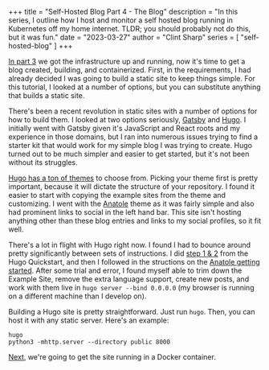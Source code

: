+++
title = "Self-Hosted Blog Part 4 - The Blog"
description = "In this series, I outline how I host and monitor a self hosted blog running in Kubernetes off my home internet. TLDR; you should probably not do this, but it was fun."
date = "2023-03-27"
author = "Clint Sharp"
series = [ "self-hosted-blog" ]
+++

[In part 3](../2) we got the infrastructure up and running, now it's time to get a blog created, building, and containerized. First, in the requirements, I had already decided I was going to build a static site to keep things simple. For this tutorial, I looked at a number of options, but you can substitute anything that builds a static site.

There's been a recent revolution in static sites with a number of options for how to build them. I looked at two options seriously, [Gatsby](https://www.gatsbyjs.com/) and [Hugo](https://gohugo.io/). I initially went with Gatsby given it's JavaScript and React roots and my experience in those domains, but I ran into numerous issues trying to find a starter kit that would work for my simple blog I was trying to create. Hugo turned out to be much simpler and easier to get started, but it's not been without its struggles.

[Hugo has a ton of themes](https://themes.gohugo.io/) to choose from. Picking your theme first is pretty important, because it will dictate the structure of your repository. I found it easier to start with copying the example sites from the theme and customizing. I went with the [Anatole](https://themes.gohugo.io/themes/anatole/) theme as it was fairly simple and also had prominent links to social in the left hand bar. This site isn't hosting anything other than these blog entries and links to my social profiles, so it fit well.

There's a lot in flight with Hugo right now. I found I had to bounce around pretty significantly between sets of instructions. I did [step 1 & 2](https://gohugo.io/getting-started/quick-start/) from the Hugo Quickstart, and then I followed in the structions on the [Anatole getting started](https://github.com/lxndrblz/anatole/wiki/1%EF%B8%8F%E2%83%A3-Essential-Steps). After some trial and error, I found myself able to trim down the Example Site, remove the extra language support, create new posts, and work with them live in `hugo server --bind 0.0.0.0` (my browser is running on a different machine than I develop on).

Building a Hugo site is pretty straightforward. Just run `hugo`. Then, you can host it with any static server. Here's an example:

```shell
hugo
python3 -mhttp.server --directory public 8000
```

[Next](../4), we're going to get the site running in a Docker container.

